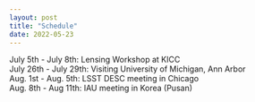 ```yaml
---
layout: post
title: "Schedule"
date: 2022-05-23
---
```

July 5th - July 8th: Lensing Workshop at KICC <br />
July 26th - July 29th: Visiting University of Michigan, Ann Arbor <br />
Aug. 1st - Aug. 5th: LSST DESC meeting in Chicago <br />
Aug. 8th - Aug 11th: IAU meeting in Korea (Pusan) <br />
